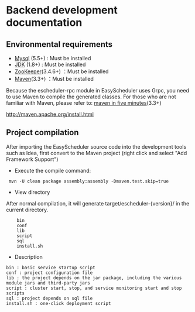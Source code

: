 # Backend development documentation

## Environmental requirements

 * [Mysql](http://geek.analysys.cn/topic/124) (5.5+) :  Must be installed
 * [JDK](https://www.oracle.com/technetwork/java/javase/downloads/index.html) (1.8+) :  Must be installed
 * [ZooKeeper](https://mirrors.tuna.tsinghua.edu.cn/apache/zookeeper)(3.4.6+) ：Must be installed
 * [Maven](http://maven.apache.org/download.cgi)(3.3+) ：Must be installed

Because the escheduler-rpc module in EasyScheduler uses Grpc, you need to use Maven to compile the generated classes.
For those who are not familiar with Maven, please refer to: [maven in five minutes](http://maven.apache.org/guides/getting-started/maven-in-five-minutes.html)(3.3+)

http://maven.apache.org/install.html

## Project compilation
After importing the EasyScheduler source code into the development tools such as Idea, first convert to the Maven project (right click and select "Add Framework Support")

* Execute the compile command:

```
 mvn -U clean package assembly:assembly -Dmaven.test.skip=true
```

* View directory

After normal compilation, it will generate target/escheduler-{version}/ in the current directory.

```
    bin
    conf
    lib
    script
    sql
    install.sh
```

- Description

```
bin : basic service startup script
conf : project configuration file
lib : the project depends on the jar package, including the various module jars and third-party jars
script : cluster start, stop, and service monitoring start and stop scripts
sql : project depends on sql file
install.sh : one-click deployment script
```

   
